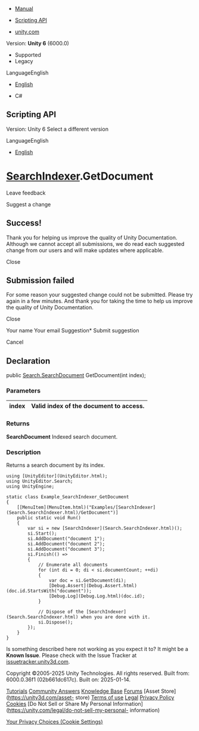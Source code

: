 [ ]()

  * [Manual](../Manual/index.html)
  * [Scripting API](../ScriptReference/index.html)

  * [unity.com](https://unity.com/)

Version: **Unity 6** (6000.0)

  * Supported
  * Legacy

LanguageEnglish

  * [English]()

  * C#

[ ](https://docs.unity3d.com)

## Scripting API

Version: Unity 6 Select a different version

LanguageEnglish

  * [English]()

#  [SearchIndexer](Search.SearchIndexer.html).GetDocument

Leave feedback

Suggest a change

## Success!

Thank you for helping us improve the quality of Unity Documentation. Although
we cannot accept all submissions, we do read each suggested change from our
users and will make updates where applicable.

Close

## Submission failed

For some reason your suggested change could not be submitted. Please <a>try
again</a> in a few minutes. And thank you for taking the time to help us
improve the quality of Unity Documentation.

Close

Your name Your email Suggestion* Submit suggestion

Cancel

[ ]()

## Declaration

public [Search.SearchDocument](Search.SearchDocument.html) GetDocument(int
index);

### Parameters

index | Valid index of the document to access.  
---|---  
  
### Returns

**SearchDocument** Indexed search document.

### Description

Returns a search document by its index.

    
    
    using [UnityEditor](UnityEditor.html);
    using UnityEditor.Search;
    using UnityEngine;
    
    static class Example_SearchIndexer_GetDocument
    {
        [[MenuItem](MenuItem.html)("Examples/[SearchIndexer](Search.SearchIndexer.html)/GetDocument")]
        public static void Run()
        {
            var si = new [SearchIndexer](Search.SearchIndexer.html)();
            si.Start();
            si.AddDocument("document 1");
            si.AddDocument("document 2");
            si.AddDocument("document 3");
            si.Finish(() =>
            {
                // Enumerate all documents
                for (int di = 0; di < si.documentCount; ++di)
                {
                    var doc = si.GetDocument(di);
                    [Debug.Assert](Debug.Assert.html)(doc.id.StartsWith("document"));
                    [Debug.Log](Debug.Log.html)(doc.id);
                }
    
                // Dispose of the [SearchIndexer](Search.SearchIndexer.html) when you are done with it.
                si.Dispose();
            });
        }
    }
    

Is something described here not working as you expect it to? It might be a
**Known Issue**. Please check with the Issue Tracker at
[issuetracker.unity3d.com](https://issuetracker.unity3d.com).

Copyright ©2005-2025 Unity Technologies. All rights reserved. Built from:
6000.0.36f1 (02b661dc617c). Built on: 2025-01-14.

[Tutorials](https://unity3d.com/learn) [Community
Answers](https://answers.unity3d.com) [Knowledge
Base](https://support.unity3d.com/hc/en-us)
[Forums](https://forum.unity3d.com) [Asset Store](https://unity3d.com/asset-
store) [Terms of use](https://docs.unity3d.com/Manual/TermsOfUse.html)
[Legal](https://unity.com/legal) [Privacy
Policy](https://unity.com/legal/privacy-policy)
[Cookies](https://unity.com/legal/cookie-policy) [Do Not Sell or Share My
Personal Information](https://unity.com/legal/do-not-sell-my-personal-
information)

[Your Privacy Choices (Cookie Settings)](javascript:void\(0\);)

